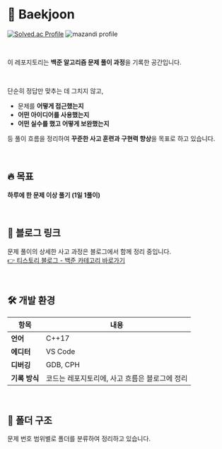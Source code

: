 # 🧠 Baekjoon 
[![Solved.ac Profile](http://mazassumnida.wtf/api/v2/generate_badge?boj=kuj0430)](https://solved.ac/kuj0430/)
![mazandi profile](http://mazandi.herokuapp.com/api?handle=kuj0430&theme=warm)

<br/>

이 레포지토리는 **백준 알고리즘 문제 풀이 과정**을 기록한 공간입니다.  

<br/>

단순히 정답만 맞추는 데 그치지 않고,  

- 문제를 **어떻게 접근했는지**
- **어떤 아이디어를 사용했는지**
- **어떤 실수를 했고 어떻게 보완했는지**

등 풀이 흐름을 정리하여 **꾸준한 사고 훈련과 구현력 향상**을 목표로 하고 있습니다.




<br/>

## 🔥 목표
**하루에 한 문제 이상 풀기 (1일 1풀이)**


<br/>
        
## 🔗 블로그 링크

문제 풀이의 상세한 사고 과정은 블로그에서 함께 정리 중입니다.  
[👉 티스토리 블로그 - 백준 카테고리 바로가기](https://youjin43.tistory.com/category/%EB%B0%B1%EC%A4%80)

<br/>
        
## 🛠️ 개발 환경

| 항목       | 내용                  |
|------------|-----------------------|
| **언어**    | C++17                 |
| **에디터**  | VS Code               |
| **디버깅**  | GDB, CPH  |
| **기록 방식** | 코드는 레포지토리에, 사고 흐름은 블로그에 정리 |

<br/>
  
## 📁 폴더 구조

문제 번호 범위별로 폴더를 분류하여 정리하고 있습니다.
